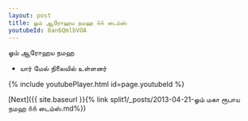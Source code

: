 ```yaml
---
layout: post
title: ஓம் ஆரோஹய நமஹ ௧௧ டைம்ஸ்
youtubeId: 8an6QmlbVOA
---
```

 
 
 ஓம் ஆரோஹய நமஹ  
 
 -  யார் மேல் நிலையில் உள்ளனர் 
 
  
 
  
 
 
 
 
 
 


{% include youtubePlayer.html id=page.youtubeId %}
 
[Next]({{ site.baseurl }}{% link  split1/_posts/2013-04-21-ஓம் மகா ரூபாய நமஹ ௧௧ டைம்ஸ்.md%})
 
